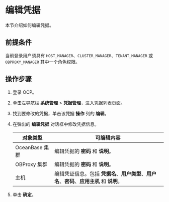 # 编辑凭据

本节介绍如何编辑凭据。

## 前提条件

当前登录用户须具有 `HOST_MANAGER`、`CLUSTER_MANAGER`、`TENANT_MANAGER` 或 `OBPROXY_MANAGER` 其中一个角色权限。

## 操作步骤

1. 登录 OCP。

2. 单击左导航栏 **系统管理** \> **凭据管理**，进入凭据列表页面。

3. 找到要修改的凭据，单击该凭据 **操作** 列的 **编辑**。

4. 在弹出的 **编辑凭据** 对话框中修改凭据信息。

    | **对象类型** | **可编辑内容** |
    | --- | --- |
    | OceanBase 集群 | 编辑凭据的 **密码** 和 **说明**。 |
    | OBProxy 集群 | 编辑凭据的 **密码** 和 **说明**。 |
    | 主机 | 编辑凭证信息。包括 **凭据名**、**用户类型**、**用户名**、**密码**、**应用主机** 和 **说明**。 |

5. 单击 **确定**。
